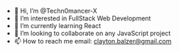 - 👋 Hi, I’m @Techn0mancer-X
- 👀 I’m interested in FullStack Web Development
- 🌱 I’m currently learning React
- 💞️ I’m looking to collaborate on any JavaScript project
- 📫 How to reach me 
email: clayton.balzer@gmail.com 


<!---
Techn0mancer-X/Techn0mancer-X is a ✨ special ✨ repository because its `README.md` (this file) appears on your GitHub profile.
You can click the Preview link to take a look at your changes.
--->
